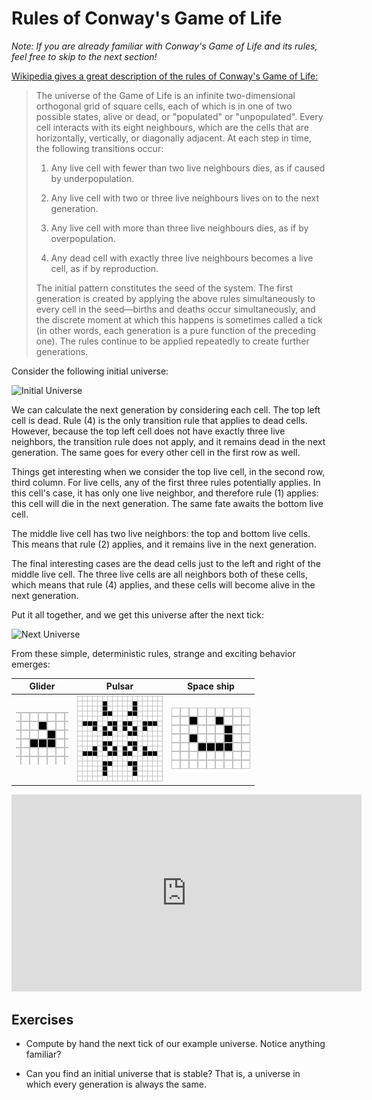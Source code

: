 # Rules of Conway's Game of Life

*Note: If you are already familiar with Conway's Game of Life and its rules,
feel free to skip to the next section!*

[Wikipedia gives a great description of the rules of Conway's Game of
Life:][wikipedia]

> The universe of the Game of Life is an infinite two-dimensional orthogonal
> grid of square cells, each of which is in one of two possible states, alive or
> dead, or "populated" or "unpopulated". Every cell interacts with its eight
> neighbours, which are the cells that are horizontally, vertically, or
> diagonally adjacent. At each step in time, the following transitions occur:
>
> 1. Any live cell with fewer than two live neighbours dies, as if caused by
>    underpopulation.
>
> 2. Any live cell with two or three live neighbours lives on to the next
>    generation.
>
> 3. Any live cell with more than three live neighbours dies, as if by
>    overpopulation.
>
> 4. Any dead cell with exactly three live neighbours becomes a live cell, as if
>    by reproduction.
>
> The initial pattern constitutes the seed of the system. The first generation
> is created by applying the above rules simultaneously to every cell in the
> seed—births and deaths occur simultaneously, and the discrete moment at which
> this happens is sometimes called a tick (in other words, each generation is a
> pure function of the preceding one). The rules continue to be applied
> repeatedly to create further generations.

[wikipedia]: https://en.wikipedia.org/wiki/Conway%27s_Game_of_Life

Consider the following initial universe:

<img src='../images/game-of-life/initial-universe.png' alt='Initial Universe' width=80 />

We can calculate the next generation by considering each cell. The top left cell
is dead. Rule (4) is the only transition rule that applies to dead
cells. However, because the top left cell does not have exactly three live
neighbors, the transition rule does not apply, and it remains dead in the next
generation. The same goes for every other cell in the first row as well.

Things get interesting when we consider the top live cell, in the second row,
third column. For live cells, any of the first three rules potentially
applies. In this cell's case, it has only one live neighbor, and therefore rule
(1) applies: this cell will die in the next generation. The same fate awaits the
bottom live cell.

The middle live cell has two live neighbors: the top and bottom live cells. This
means that rule (2) applies, and it remains live in the next generation.

The final interesting cases are the dead cells just to the left and right of the
middle live cell. The three live cells are all neighbors both of these cells,
which means that rule (4) applies, and these cells will become alive in the next
generation.

Put it all together, and we get this universe after the next tick:

<img src='../images/game-of-life/next-universe.png' alt='Next Universe' width=80 />

From these simple, deterministic rules, strange and exciting behavior emerges:

| Glider | Pulsar | Space ship |
|---|---|---|
| ![Glider](../images/game-of-life/Game_of_life_animated_glider.gif) | ![Pulsar](../images/game-of-life/Game_of_life_pulsar.gif) | ![Lighweight space ship](../images/game-of-life/Game_of_life_animated_LWSS.gif) |

<center>
<iframe width="560" height="315" src="https://www.youtube.com/embed/C2vgICfQawE?rel=0&amp;start=65" frameborder="0" allow="autoplay; encrypted-media" allowfullscreen></iframe>
</center>

## Exercises

* Compute by hand the next tick of our example universe. Notice anything
  familiar?

* Can you find an initial universe that is stable? That is, a universe in which
  every generation is always the same.
